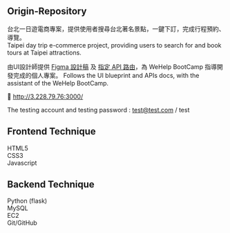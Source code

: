 ## Origin-Repository

台北一日遊電商專案，提供使用者搜尋台北著名景點，一鍵下訂，完成行程預約、導覽。  
Taipei day trip e-commerce project, providing users to search for and book tours at Taipei attractions.

由UI設計師提供 [Figma 設計稿](https://www.figma.com/file/CeFwqBSbNWZbWz2ih4YS6z/Taipei-Trip-%E5%8F%B0%E5%8C%97%E4%B8%80%E6%97%A5%E9%81%8A?node-id=0%3A1) 及 [指定 API 路由](https://app.swaggerhub.com/apis-docs/padax/taipei-trip/1.0.0)，為 WeHelp BootCamp 指導開發完成的個人專案。
Follows the UI blueprint and APIs docs, with the assistant of the WeHelp BootCamp.

🔗 http://3.228.79.76:3000/

The testing account and testing password : test@test.com / test 

## Frontend Technique
HTML5  
CSS3  
Javascript   

## Backend Technique
Python (flask)  
MySQL  
EC2  
Git/GitHub  


